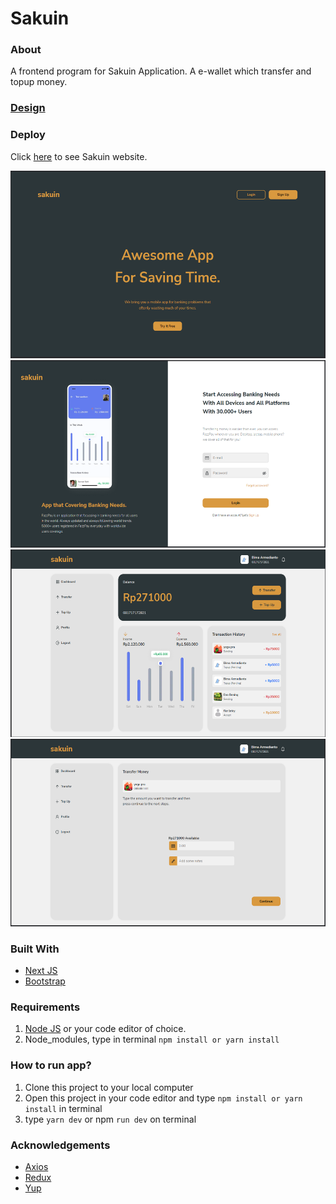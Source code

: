 # Sakuin

### About
A frontend program for Sakuin Application.
A e-wallet which transfer and topup money.

### [Design](https://www.figma.com/file/9h19u8PoQbeaXpSPaOCqY9/Zwallet---Client?node-id=0%3A1)

### Deploy
Click [here](https://sakuin-nextjs-zj53.vercel.app/) to see Sakuin website.

<div>
    <img src="/screenshoot/landingpage.PNG" height="300"/>
    <img src="/screenshoot/login.PNG" height="300"/>
    <img src="/screenshoot/home.PNG" height="300"/>
    <img src="/screenshoot/transfer.PNG" height="300"/>
</div>

### Built With
- [Next JS](https://nextjs.org/)
- [Bootstrap](https://getbootstrap.com/)

### Requirements
1. [Node JS](https://code.visualstudio.com/) or your code editor of choice.
2. Node_modules, type in terminal `npm install or yarn install`

### How to run app?
1. Clone this project to your local computer
2. Open this project in your code editor and type `npm install or yarn install` in terminal
3. type `yarn dev` or npm `run dev` on terminal

### Acknowledgements
- [Axios](https://axios-http.com/)
- [Redux](https://redux.js.org/)
- [Yup](https://www.npmjs.com/package/yup)